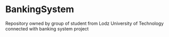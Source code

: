 # BankingSystem
Repository owned by group of student from Lodz University of Technology connected with banking system project
